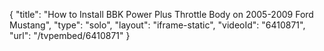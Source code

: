 {
    "title": "How to Install BBK Power Plus Throttle Body on 2005-2009 Ford Mustang",
    "type": "solo",
    "layout": "iframe-static",
    "videoId": "6410871",
    "url": "\/tvpembed\/6410871"
}